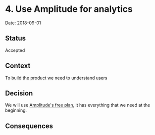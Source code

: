 # 4. Use Amplitude for analytics

Date: 2018-09-01

## Status

Accepted

## Context

To build the product we need to understand users

## Decision

We will use [Amplitude's free plan](https://amplitude.com/pricing?ref=nav), it has everything that we need at the beginning.

## Consequences
